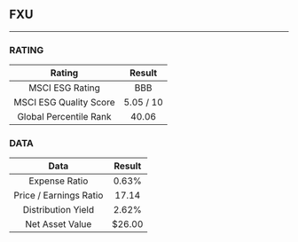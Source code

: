 ## FXU
----
### RATING

|Rating|Result|
|:----:|:---:|
|MSCI ESG Rating|BBB|
|MSCI ESG Quality Score|5.05 / 10|
|Global Percentile Rank|40.06|

### DATA

|Data|Result|
|:----:|:---:|
|Expense Ratio|0.63%|
|Price / Earnings Ratio|17.14|
|Distribution Yield|2.62%|
|Net Asset Value|$26.00|

